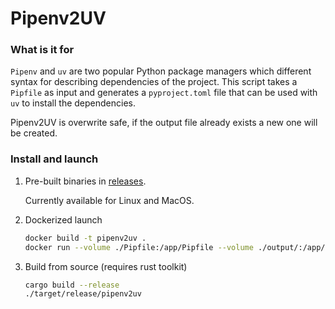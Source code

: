 # Pipenv2UV
### What is it for

`Pipenv` and `uv` are two popular Python package managers which different syntax for 
describing dependencies of the project.
This script takes a `Pipfile` as input and generates a `pyproject.toml` file
that can be used with `uv` to install the dependencies.

Pipenv2UV is overwrite safe, if the output file already exists a new one will be created.

### Install and launch

1. Pre-built binaries in [releases](https://github.com/majorxaker/pipenv2uv/releases).
    
    Currently available for Linux and MacOS.


2. Dockerized launch
    ```bash
   docker build -t pipenv2uv .
   docker run --volume ./Pipfile:/app/Pipfile --volume ./output/:/app/output/
   ```
3. Build from source (requires rust toolkit)
    ```bash
    cargo build --release
    ./target/release/pipenv2uv
    ```
   


